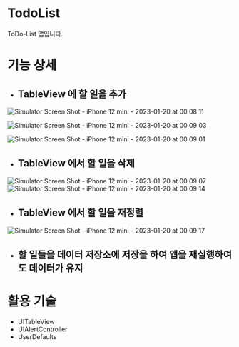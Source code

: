 # TodoList
ToDo-List 앱입니다.

# 기능 상세
- ## TableView 에 할 일을 추가

![Simulator Screen Shot - iPhone 12 mini - 2023-01-20 at 00 08 11](https://user-images.githubusercontent.com/86593582/213478815-b1fe477c-f53f-431c-ba7d-4559eeb81563.png)

![Simulator Screen Shot - iPhone 12 mini - 2023-01-20 at 00 09 03](https://user-images.githubusercontent.com/86593582/213478807-7739fa51-b0c9-4495-b346-277f60c91e33.png)

![Simulator Screen Shot - iPhone 12 mini - 2023-01-20 at 00 09 01](https://user-images.githubusercontent.com/86593582/213478810-d3b2261d-6fe1-4e00-94f1-b97d2f2d040b.png)

- ## TableView 에서 할 일을 삭제
![Simulator Screen Shot - iPhone 12 mini - 2023-01-20 at 00 09 07](https://user-images.githubusercontent.com/86593582/213478802-09e51620-56ef-471d-889f-39e31959881f.png)
![Simulator Screen Shot - iPhone 12 mini - 2023-01-20 at 00 09 14](https://user-images.githubusercontent.com/86593582/213478798-35b37228-8f0f-4aa3-8dcd-8e6bb004cc07.png)

- ## TableView 에서 할 일을 재정렬
![Simulator Screen Shot - iPhone 12 mini - 2023-01-20 at 00 09 17](https://user-images.githubusercontent.com/86593582/213478779-db49292a-63cf-40cc-ae64-1e1179802c6c.png)

- ## 할 일들을 데이터 저장소에 저장을 하여 앱을 재실행하여도 데이터가 유지

# 활용 기술
- UITableView
- UIAlertController
- UserDefaults


